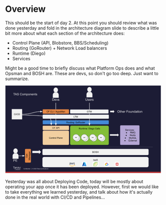 # Overview

This should be the start of day 2.  At this point you should review what was done yesterday and fold in the architecture diagram slide to describe a little bit more about what each section of the architecture does:

* Control Plane (API, Blobstore, BBS/Scheduling)
* Routing (GoRouter) + Network Load balancers
* Runtime (Diego)
* Services

Might be a good time to briefly discuss what Platform Ops does and what Opsman and BOSH are.  These are devs, so don't go too deep.  Just want to summarize.

![TAS High Level](./arch.png)


Yesterday was all about Deploying Code, today will be mostly about operating your app once it has been deployed.  However, first we would like to take everything we learned yesterday, and talk about how it's actually done in the real world with CI/CD and Pipelines...